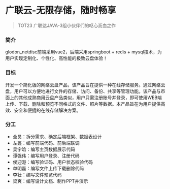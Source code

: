 # 广联云-无限存储，随时畅享
> TOT23 广联达JAVA-3组小伙伴们的呕心沥血之作

### 简介
glodon_netdisc前端采用vue2，后端采用springboot + redis + mysql技术，为用户实现定制化、个性化、高性能的极致云盘体验！
### 目标
开发一个简化版的网络云盘产品，该产品旨在提供一种在线存储服务。通过网络云盘，用户可以方便地进行文件的存储、访问、备份、共享等管理功能。该产品与市面上的其他成熟商用云盘产品类似，用户只需注册账号并登录，即可使用WEB端上传、下载、删除和预览不同格式的文件、照片等数据。本产品旨在为用户提供高效、安全和便捷的在线存储解决方案。
### 分工
- 全员：拆分需求、确定后端框架、数据表设计
- 左鑫：编写前端代码、前后端联调
- 吴宇晗：编写主页数据展示代码
- 谭强伟：编写用户登录、注册代码
- 侯迎港：编写验证码、用户状态校验代码
- 单明磊：编写文件上传下载删除代码
- 李壮：编写文件预览代码
- 梁爽：编写设计文档、制作PPT并演示

